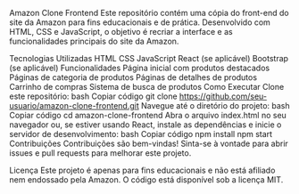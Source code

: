Amazon Clone Frontend
Este repositório contém uma cópia do front-end do site da Amazon para fins educacionais e de prática. Desenvolvido com HTML, CSS e JavaScript, o objetivo é recriar a interface e as funcionalidades principais do site da Amazon.

Tecnologias Utilizadas
HTML
CSS
JavaScript
React (se aplicável)
Bootstrap (se aplicável)
Funcionalidades
Página inicial com produtos destacados
Páginas de categoria de produtos
Páginas de detalhes de produtos
Carrinho de compras
Sistema de busca de produtos
Como Executar
Clone este repositório:
bash
Copiar código
git clone https://github.com/seu-usuario/amazon-clone-frontend.git
Navegue até o diretório do projeto:
bash
Copiar código
cd amazon-clone-frontend
Abra o arquivo index.html no seu navegador ou, se estiver usando React, instale as dependências e inicie o servidor de desenvolvimento:
bash
Copiar código
npm install
npm start
Contribuições
Contribuições são bem-vindas! Sinta-se à vontade para abrir issues e pull requests para melhorar este projeto.

Licença
Este projeto é apenas para fins educacionais e não está afiliado nem endossado pela Amazon. O código está disponível sob a licença MIT.
